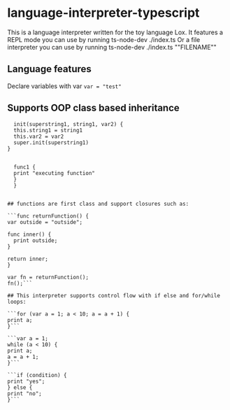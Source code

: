 # language-interpreter-typescript

This is a language interpreter written for the toy language Lox.
It features a REPL mode you can use by running ts-node-dev ./index.ts
Or a file interpreter you can use by running ts-node-dev ./index.ts ""FILENAME""

## Language features
Declare variables with var
``` var = "test" ``` 

## Supports OOP class based inheritance 

  ```class baseClass {
    init(superstring1, string1, var2) {
    this.string1 = string1
    this.var2 = var2
    super.init(superstring1)
  } 
  
  
    func1 {
    print "executing function"
    }
    }


## functions are first class and support closures such as:

```func returnFunction() {
  var outside = "outside";

  func inner() {
    print outside;
  }

  return inner;
}

var fn = returnFunction();
fn();```

## This interpreter supports control flow with if else and for/while loops:

```for (var a = 1; a < 10; a = a + 1) {
  print a;
}```

```var a = 1;
while (a < 10) {
  print a;
  a = a + 1;
}```

```if (condition) {
  print "yes";
} else {
  print "no";
}```
